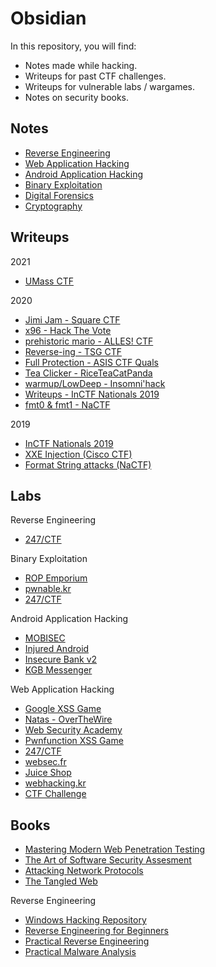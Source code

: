# Obsidian

In this repository, you will find:

- Notes made while hacking.
- Writeups for past CTF challenges.
- Writeups for vulnerable labs / wargames.
- Notes on security books.

## Notes

- [Reverse Engineering](notes/rev.md)
- [Web Application Hacking](notes/web.md)
- [Android Application Hacking](notes/android.md)
- [Binary Exploitation](notes/pwn.md)
- [Digital Forensics](notes/forensics.md)
- [Cryptography](notes/crypto.md)

## Writeups

2021

- [UMass CTF](writeups/2021/umass.md)

2020

- [Jimi Jam - Square CTF](https://abhaynayar.com/blog/jimi-jam.html)
- [x96 - Hack The Vote](writeups/2020/hackthevote/x96.md)
- [prehistoric mario - ALLES! CTF](https://abhaynayar.com/blog/alles.html)
- [Reverse-ing - TSG CTF](https://abhaynayar.com/blog/tsg.html)
- [Full Protection - ASIS CTF Quals](https://abhaynayar.com/blog/asis.html)
- [Tea Clicker - RiceTeaCatPanda](writeups/2020/rtcp/teaclicker.md)
- [warmup/LowDeep - Insomni'hack](writeups/2020/insomnihack/main.md)
- [Writeups - InCTF Nationals 2019](writeups/inctfn19.md)
- [fmt0 & fmt1 - NaCTF](https://abhaynayar.com/blog/nactf.html)

2019

- [InCTF Nationals 2019](https://abhaynayar.com/blog/inctf.html)
- [XXE Injection (Cisco CTF)](https://abhaynayar.com/blog/cisco.html)
- [Format String attacks (NaCTF)](https://abhaynayar.com/blog/nactf.html)

## Labs

Reverse Engineering

- [247/CTF](labs/rev/247ctf.md)

Binary Exploitation

- [ROP Emporium](labs/pwn/rop-emp.md)
- [pwnable.kr](labs/pwn/pwnable-kr.md)
- [247/CTF](labs/pwn/247ctf.md)

Android Application Hacking

- [MOBISEC](labs/mobile/mobisec)
- [Injured Android](labs/mobile/injured.md)
- [Insecure Bank v2](labs/mobile/ibv2.md)
- [KGB Messenger](labs/mobile/kgb.md)

Web Application Hacking

- [Google XSS Game](labs/web/xss-game.md)
- [Natas - OverTheWire](labs/web/natas)
- [Web Security Academy](labs/web/portswigger)
- [Pwnfunction XSS Game](labs/web/pwnfn.md)
- [247/CTF](labs/web/247ctf.md)
- [websec.fr](labs/web/websec-fr.md)
- [Juice Shop](labs/web/juice-shop.md)
- [webhacking.kr](labs/web/webhacking-kr)
- [CTF Challenge](labs/web/ctfchall.md)

## Books

- [Mastering Modern Web Penetration Testing](books/mmwpt.md)
- [The Art of Software Security Assesment](books/taossa.md)
- [Attacking Network Protocols](books/anp.md)
- [The Tangled Web](books/tangled.md)

Reverse Engineering

- [Windows Hacking Repository](https://github.com/abhaynayar/windows)
- [Reverse Engineering for Beginners](books/re4b.md)
- [Practical Reverse Engineering](books/pre.md)
- [Practical Malware Analysis](books/pma.md)
